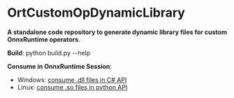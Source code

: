 # OrtCustomOpDynamicLibrary

**A standalone code repository to generate dynamic library files for custom OnnxRuntime operators**.

**Build**: python build.py --help

**Consume in OnnxRuntime Session**: 
- Windows: [consume .dll files in C# API](https://github.com/microsoft/onnxruntime/blob/430e80e7b6e5e6222b2d90ca5e43609d62082722/csharp/test/Microsoft.ML.OnnxRuntime.Tests/InferenceTest.cs#L1181)
- Linux: [consume .so files in python API](https://github.com/microsoft/onnxruntime/blob/430e80e7b6e5e6222b2d90ca5e43609d62082722/onnxruntime/test/python/onnxruntime_test_python.py#L810)
